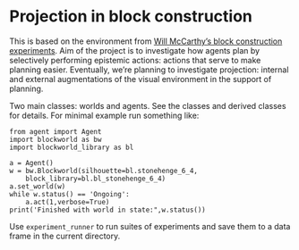 # Projection in block construction
This is based on the environment from [Will McCarthy’s block construction experiments](https://github.com/cogtoolslab/block_construction). Aim of the project is to investigate how agents plan by selectively performing epistemic actions: actions that serve to make planning easier. Eventually, we’re planning to investigate projection: internal and external augmentations of the visual environment in the support of planning.

Two main classes: worlds and agents. See the classes and derived classes for details. For minimal example run something like:

```
from agent import Agent
import blockworld as bw
import blockworld_library as bl

a = Agent()
w = bw.Blockworld(silhouette=bl.stonehenge_6_4,
	block_library=bl.bl_stonehenge_6_4)
a.set_world(w)
while w.status() == 'Ongoing':
    a.act(1,verbose=True)
print('Finished with world in state:",w.status())
```

Use `experiment_runner` to run suites of experiments and save them to a data frame in the current directory.
